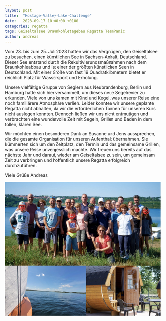 ```yaml
---
layout: post
title:  "Hostage-Valley-Lake-Challenge"
date:   2023-09-17 10:00:00 +0100
categories: regatta
tags: Geiseltalsee Braunkohletagebau Regatta TeamPanic
author: andreas
---
```

Vom 23. bis zum 25. Juli 2023 hatten wir das Vergnügen, den Geiseltalsee zu besuchen, einen künstlichen See in Sachsen-Anhalt, Deutschland. Dieser See entstand durch die Rekultivierungsmaßnahmen nach dem Braunkohleabbau und ist einer der größten künstlichen Seen in Deutschland. Mit einer Größe von fast 19 Quadratkilometern bietet er reichlich Platz für Wassersport und Erholung.  

Unsere vielfältige Gruppe von Seglern aus Neubrandenburg, Berlin und Hamburg hatte sich  hier versammelt, um dieses neue Segelrevier zu erkunden. Viele von uns kamen mit Kind und Kegel, was unserer Reise eine noch familiärere Atmosphäre verlieh. Leider konnten wir unsere geplante Regatta nicht abhalten, da wir die erforderlichen  Tonnen für unseren Kurs nicht auslegen konnten. Dennoch ließen wir uns nicht entmutigen und  verbrachten eine wundervolle Zeit mit Segeln,  Grillen und Baden in dem tollen, klaren See.  

Wir möchten einen besonderen Dank an Susanne und Jens aussprechen, die die gesamte Organisation für unseren Aufenthalt übernahmen. Sie kümmerten sich um den Zeltplatz, den Termin und das gemeinsame Grillen, was unsere Reise  unvergesslich machte. Wir freuen uns bereits auf das nächste Jahr und  darauf, wieder am Geiseltalsee zu sein, um gemeinsam Zeit zu verbringen und hoffentlich  unsere Regatta erfolgreich durchzuführen.   

Viele Grüße
Andreas 

![Desktop View](/assets/img/2023/Geiseltalsee.jpg)
